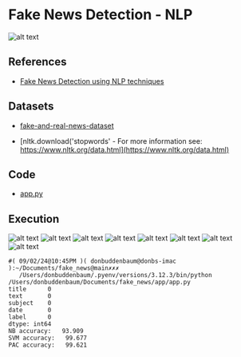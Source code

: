 #  Fake News Detection - NLP

![alt text](image.png)

## References

- [Fake News Detection using NLP techniques](https://medium.com/analytics-vidhya/fake-news-detection-using-nlp-techniques-c2dc4be05f99)

## Datasets

- [fake-and-real-news-dataset](https://www.kaggle.com/mrisdal/fake-and-real-news-dataset)   

- [nltk.download('stopwords' - For more information see: https://www.nltk.org/data.html](https://www.nltk.org/data.html)

## Code

- [app.py](https://github.com/donb4iu/fake_news/blob/main/app/FakeNewsDetectionusingNLPtechniques/app.py)

## Execution

![alt text](image-1.png)
![alt text](image-2.png)
![alt text](image-3.png)
![alt text](image-5.png)
![alt text](image-4.png)
![alt text](image-6.png)
![alt text](image-7.png)
![alt text](image-8.png)


```
#( 09/02/24@10:45PM )( donbuddenbaum@donbs-imac ):~/Documents/fake_news@main✗✗✗
   /Users/donbuddenbaum/.pyenv/versions/3.12.3/bin/python /Users/donbuddenbaum/Documents/fake_news/app/app.py
title      0
text       0
subject    0
date       0
label      0
dtype: int64
NB accuracy:   93.909
SVM accuracy:   99.677
PAC accuracy:   99.621
```